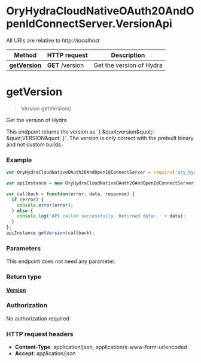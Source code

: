 # OryHydraCloudNativeOAuth20AndOpenIdConnectServer.VersionApi

All URIs are relative to *http://localhost*

Method | HTTP request | Description
------------- | ------------- | -------------
[**getVersion**](VersionApi.md#getVersion) | **GET** /version | Get the version of Hydra


<a name="getVersion"></a>
# **getVersion**
> Version getVersion()

Get the version of Hydra

This endpoint returns the version as &#x60;{ \&quot;version\&quot;: \&quot;VERSION\&quot; }&#x60;. The version is only correct with the prebuilt binary and not custom builds.

### Example
```javascript
var OryHydraCloudNativeOAuth20AndOpenIdConnectServer = require('ory_hydra___cloud_native_o_auth_20_and_open_id_connect_server');

var apiInstance = new OryHydraCloudNativeOAuth20AndOpenIdConnectServer.VersionApi();

var callback = function(error, data, response) {
  if (error) {
    console.error(error);
  } else {
    console.log('API called successfully. Returned data: ' + data);
  }
};
apiInstance.getVersion(callback);
```

### Parameters
This endpoint does not need any parameter.

### Return type

[**Version**](Version.md)

### Authorization

No authorization required

### HTTP request headers

 - **Content-Type**: application/json, application/x-www-form-urlencoded
 - **Accept**: application/json

